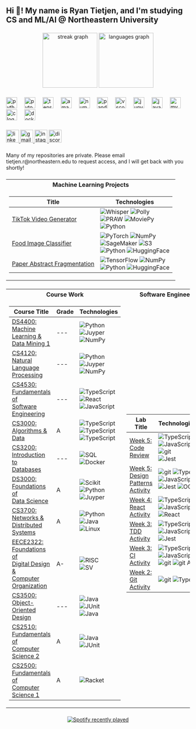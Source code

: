 <h2 align="left">Hi 👋! My name is Ryan Tietjen, and I'm studying CS and ML/AI @ Northeastern University</h2>

###

<div align="center">
  <img src="https://streak-stats.demolab.com?user=RyanTietjen&locale=en&mode=daily&theme=great-gatsby&hide_border=false&border_radius=5" height="150" alt="streak graph"  />
  <img src="https://github-readme-stats.vercel.app/api/top-langs?username=RyanTietjen&locale=en&hide_title=false&layout=compact&card_width=320&langs_count=5&theme=great-gatsby&hide_border=false" height="150" alt="languages graph"  />
</div>

###

<div align="left">
  <img src="https://img.shields.io/badge/Python-3776AB?logo=python&logoColor=white&style=for-the-badge" height="30" alt="python logo"  />
  <img width="12" />
  <img src="https://img.shields.io/badge/PyTorch-EE4C2C?logo=pytorch&logoColor=white&style=for-the-badge" height="30" alt="pytorch logo"  />
  <img width="12" />
  <img src="https://img.shields.io/badge/TensorFlow-FF6F00?logo=tensorflow&logoColor=black&style=for-the-badge" height="30" alt="tensorflow logo"  />
  <img width="12" />
  <img src="https://img.shields.io/badge/Amazon AWS-232F3E?logo=amazonaws&logoColor=white&style=for-the-badge" height="30" alt="amazonwebservices logo"  />
  <img width="12" />
  <img src="https://img.shields.io/badge/NumPy-013243?logo=numpy&logoColor=white&style=for-the-badge" height="30" alt="numpy logo"  />
  <img width="12" />
  <img src="https://img.shields.io/badge/pandas-150458?logo=pandas&logoColor=white&style=for-the-badge" height="30" alt="pandas logo"  />
  <img width="12" />
  <img src="https://img.shields.io/badge/Visual Studio Code-007ACC?logo=visualstudiocode&logoColor=white&style=for-the-badge" height="30" alt="vscode logo"  />
  <img width="12" />
  <img src="https://img.shields.io/badge/Jupyter-F37626?logo=jupyter&logoColor=black&style=for-the-badge" height="30" alt="jupyter logo"  />
  <img width="12" />
  <img src="https://skillicons.dev/icons?i=java" height="30" alt="java logo"  />
  <img width="12" />
  <img src="https://skillicons.dev/icons?i=mysql" height="30" alt="mysql logo"  />
  <img width="12" />
  <img src="https://skillicons.dev/icons?i=c" height="30" alt="c logo"  />
  <img width="12" />
  <img src="https://cdn.simpleicons.org/docker/2496ED" height="30" alt="docker logo"  />
</div>

###



<div align="left">
  <a href="https://www.linkedin.com/in/ryantietjen/" target="_blank">
    <img src="https://img.shields.io/static/v1?message=LinkedIn&logo=linkedin&label=&color=0077B5&logoColor=white&labelColor=&style=for-the-badge" height="35" alt="linkedin logo"  />
  </a>
  <a href="tietjen.r@northeastern.edu" target="_blank">
    <img src="https://img.shields.io/static/v1?message=Gmail&logo=gmail&label=&color=D14836&logoColor=white&labelColor=&style=for-the-badge" height="35" alt="gmail logo"  />
  </a>
  <a href="https://www.instagram.com/ryan_tietjen/%2F" target="_blank">
    <img src="https://img.shields.io/static/v1?message=Instagram&logo=instagram&label=&color=E4405F&logoColor=white&labelColor=&style=for-the-badge" height="35" alt="instagram logo"  />
  </a>
  <a href="ryaniwnl" target="_blank">
    <img src="https://img.shields.io/static/v1?message=Discord&logo=discord&label=&color=7289DA&logoColor=white&labelColor=&style=for-the-badge" height="35" alt="discord logo"  />
  </a>
</div>

###

<p align="left">Many of my repositories are private. Please email tietjen.r@northeastern.edu to request access, and I will get back with you shortly!</p>

###


### 
<table>
<tr><th>Machine Learning Projects</th></tr>
<tr><td>

|Title | Technologies|
|--|--|
| [TikTok Video Generator](https://github.com/RyanTietjen/ContentGenerator) | ![Whisper](https://img.shields.io/badge/Whisper-black?style=flat-square&logo=openai) ![Polly](https://img.shields.io/badge/Polly-black?style=flat-square&logo=amazon) <br> ![PRAW](https://img.shields.io/badge/PRAW-black?style=flat-square&logo=reddit) ![MoviePy](https://img.shields.io/badge/MoviePy-black?style=flat-square&logo=moviepy) <br> ![Python](https://img.shields.io/badge/Python-black?style=flat-square&logo=python)|
| [Food Image Classifier](https://github.com/RyanTietjen/Food-Classifier-pytorch-ver.-) | ![PyTorch](https://img.shields.io/badge/PyTorch-black?style=flat-square&logo=pytorch) ![NumPy](https://img.shields.io/badge/NumPy-black?style=flat-square&logo=numpy) <br> ![SageMaker](https://img.shields.io/badge/SageMaker-black?style=flat-square&logo=amazon) ![S3](https://img.shields.io/badge/S3-black?style=flat-square&logo=amazon) <br> ![Python](https://img.shields.io/badge/Python-black?style=flat-square&logo=python) ![HuggingFace](https://img.shields.io/badge/Demo-black?style=flat-square&logo=huggingface)|
| [Paper Abstract Fragmentation](https://github.com/RyanTietjen/Paper-Fragmentation) | ![TensorFlow](https://img.shields.io/badge/TensorFlow-black?style=flat-square&logo=tensorflow) ![NumPy](https://img.shields.io/badge/NumPy-black?style=flat-square&logo=numpy) <br> ![Python](https://img.shields.io/badge/Python-black?style=flat-square&logo=python) ![HuggingFace](https://img.shields.io/badge/Demo-black?style=flat-square&logo=huggingface)|

</td></tr> </table>

###
<table>
<tr><th>Course Work</th><th>Software Engineering Labs</th></tr>
<tr>
<td>

|Course Title | Grade | Technologies|
|--|--|--|
| [DS4400: <br> Machine Learning & <br> Data Mining 1](https://github.com/RyanTietjen/DS4400) | --- | ![Python](https://img.shields.io/badge/Python-black?style=flat-square&logo=python) ![Juyper](https://img.shields.io/badge/Jupyter-black?style=flat-square&logo=jupyter) <br> ![NumPy](https://img.shields.io/badge/NumPy-black?style=flat-square&logo=numpy)|
| [CS4120: <br> Natural Language <br> Processing](https://github.com/RyanTietjen/CS4120)  | --- | ![Python](https://img.shields.io/badge/Python-black?style=flat-square&logo=python) ![Juyper](https://img.shields.io/badge/Jupyter-black?style=flat-square&logo=jupyter) <br> ![NumPy](https://img.shields.io/badge/NumPy-black?style=flat-square&logo=numpy) |
| [CS4530: <br> Fundamentals of <br> Software Engineering](https://github.com/neu-cs4530-fall2024/Team401-project) | --- | ![TypeScript](https://img.shields.io/badge/TypeScript-black?style=flat-square&logo=typescript) <br> ![React](https://img.shields.io/badge/React-black?style=flat-square&logo=react) ![JavaScript](https://img.shields.io/badge/JavaScript-black?style=flat-square&logo=javascript) |
| [CS3000: <br> Algorithms & Data](https://github.com/RyanTietjen/CS3000) | A | ![TypeScript](https://img.shields.io/badge/PsuedoCode-black?style=flat-square&logo=typescrip) <br> ![TypeScript](https://img.shields.io/badge/Algorithm_Design-black?style=flat-square&logo=typescrip) <br> ![TypeScript](https://img.shields.io/badge/Data_Structures-black?style=flat-square&logo=typescrip) |
| [CS3200: <br> Introduction to <br> Databases](https://github.com/RyanTietjen/CS3200) | --- | ![SQL](https://img.shields.io/badge/SQL-black?style=flat-square&logo=mysql) ![Docker](https://img.shields.io/badge/Docker-black?style=flat-square&logo=docker)|
| [DS3000: <br> Foundations of <br> Data Science](https://github.com/RyanTietjen/DS3000) | A | ![Scikit](https://img.shields.io/badge/Scikit-black?style=flat-square&logo=scikit-learn) ![Python](https://img.shields.io/badge/Python-black?style=flat-square&logo=python) <br> ![Juyper](https://img.shields.io/badge/Jupyter-black?style=flat-square&logo=jupyter)|
| [CS3700:<br>Networks & Distributed<br>Systems](https://github.com/RyanTietjen/cs3700)| A | ![Python](https://img.shields.io/badge/Python-black?style=flat-square&logo=python) ![Java](https://img.shields.io/badge/Java-black?style=flat-square&logo=pthon) <br> ![Linux](https://img.shields.io/badge/Linux-black?style=flat-square&logo=linux) |
| [EECE2322: <br> Foundations of <br> Digital Design & <br> Computer Organization](https://github.com/RyanTietjen/EECE2323) | A- | ![RISC](https://img.shields.io/badge/Assembly-black?style=flat-square&logo=risc-v) <br> ![SV](https://img.shields.io/badge/SystemVerilog-black?style=flat-square&logo=rsc-v) |
| [CS3500: <br> Object-Oriented <br> Design](https://github.com/RyanTietjen/CS3500) | --- | ![Java](https://img.shields.io/badge/Java-black?style=flat-square&logo=pthon) ![JUnit](https://img.shields.io/badge/JUnit-black?style=flat-square&logo=junit5) <br> ![Java](https://img.shields.io/badge/OOD-black?style=flat-square&logo=pthon)  |
| [CS2510: <br> Fundamentals of <br> Computer Science 2](https://github.com/RyanTietjen/CS2510) | A | ![Java](https://img.shields.io/badge/Java-black?style=flat-square&logo=pthon) ![JUnit](https://img.shields.io/badge/JUnit-black?style=flat-square&logo=junit5) |
| [CS2500: <br> Fundamentals of <br> Computer Science 1](https://github.com/RyanTietjen/CS2500) | A | ![Racket](https://img.shields.io/badge/DrRacket-black?style=flat-square&logo=racket) |

</td>
<td>

|Lab Title | Technologies/Concepts|
|--|--|
| [Week 5: <br> Code Review](https://github.com/neu-cs4530-fall2024/Week5-CodeReviewActivity) | ![TypeScript](https://img.shields.io/badge/TypeScript-black?style=flat-square&logo=typescript) ![JavaScript](https://img.shields.io/badge/JavaScript-black?style=flat-square&logo=javascript) <br> ![git](https://img.shields.io/badge/Git-black?style=flat-square&logo=github) <br> ![Jest](https://img.shields.io/badge/Jest-black?style=flat-square&logo=jest) |
| [Week 5: <br> Design Patterns <br> Activity](https://github.com/RyanTietjen/Week5-CreationalDesignPatternsActivity) | ![git](https://img.shields.io/badge/Git-black?style=flat-square&logo=github) ![TypeScript](https://img.shields.io/badge/TypeScript-black?style=flat-square&logo=typescript) <br> ![JavaScript](https://img.shields.io/badge/JavaScript-black?style=flat-square&logo=javascript) <br> ![Jest](https://img.shields.io/badge/Jest-black?style=flat-square&logo=jest)  ![OOD](https://img.shields.io/badge/OOD-black?style=flat-square&logo=jesdt) | |
| [Week 4: <br> React Activity](https://github.com/RyanTietjen/week-4-react-activity) | ![TypeScript](https://img.shields.io/badge/TypeScript-black?style=flat-square&logo=typescript) <br> ![JavaScript](https://img.shields.io/badge/JavaScript-black?style=flat-square&logo=javascript) <br> ![React](https://img.shields.io/badge/React-black?style=flat-square&logo=react) | 
| [Week 3: <br> TDD Activity](https://github.com/RyanTietjen/Week3-CI-Activity)  | ![TypeScript](https://img.shields.io/badge/TypeScript-black?style=flat-square&logo=typescript) ![JavaScript](https://img.shields.io/badge/JavaScript-black?style=flat-square&logo=javascript) <br> ![Jest](https://img.shields.io/badge/Jest-black?style=flat-square&logo=jest) | 
| [Week 3: <br> CI Activity](https://github.com/RyanTietjen/Week3-CI-Activity) | ![TypeScript](https://img.shields.io/badge/TypeScript-black?style=flat-square&logo=typescript) ![JavaScript](https://img.shields.io/badge/JavaScript-black?style=flat-square&logo=javascript) <br> ![git](https://img.shields.io/badge/Git-black?style=flat-square&logo=github) ![git Actions](https://img.shields.io/badge/Github_Actions-black?style=flat-square&logo=github)| 
| [Week 2: <br> Git Activity](https://github.com/RyanTietjen/Week2-GitActivity) | ![git](https://img.shields.io/badge/Git-black?style=flat-square&logo=github) ![TypeScript](https://img.shields.io/badge/TypeScript-black?style=flat-square&logo=typescript) |


</td>
</tr> </table>

###



<div align="center">
  <a href="https://open.spotify.com/user/Yvng_Ryan">
    <img src="https://spotify-recently-played-readme.vercel.app/api?user=6hgph9ohv0dyc7zpjr2i6wfh1&count=5&unique=false" alt="Spotify recently played"  />
  </a>
</div>

###
